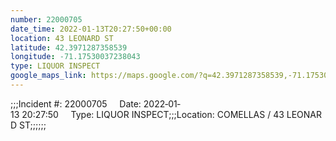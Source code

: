 ```yaml
---
number: 22000705
date_time: 2022-01-13T20:27:50+00:00
location: 43 LEONARD ST
latitude: 42.3971287358539
longitude: -71.17530037238043
type: LIQUOR INSPECT
google_maps_link: https://maps.google.com/?q=42.3971287358539,-71.17530037238043
---
```


;;;Incident #: 22000705     Date: 2022‐01‐13 20:27:50     Type: LIQUOR INSPECT;;;Location: COMELLAS / 43 LEONARD ST;;;;;;
